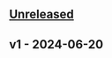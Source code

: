 <a name="unreleased"></a>
## [Unreleased]


<a name="v1"></a>
## v1 - 2024-06-20

[Unreleased]: https://github.com/anav000/go-log/compare/v1...HEAD
